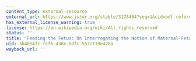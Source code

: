 ```yaml
---
content_type: external-resource
external_url: https://www.jstor.org/stable/3178404?seq=1&cid=pdf-reference#references_tab_contents
has_external_license_warning: true
license: https://en.wikipedia.org/wiki/All_rights_reserved
status: ''
title: 'Feeding the Fetus: On Interrogating the Notion of Maternal-Fetal Conflict'
uid: 3b40543c-fcf6-438e-8dfc-557c119e478a
wayback_url: ''
---
```

